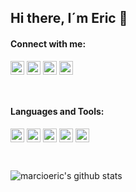 ## Hi there, I´m Eric 👋
#### Connect with me:

[<img align="center" alt="marcioeric" width="22px" src="https://cdn.jsdelivr.net/npm/simple-icons@v3/icons/linkedin.svg" />][linkedin]
[<img align="center" alt="marcioeric" width="22px" src="https://cdn.jsdelivr.net/npm/simple-icons@v3/icons/itch-dot-io.svg" />][itchio]
[<img align="center" alt="marcioeric" width="22px" src="https://cdn.jsdelivr.net/npm/simple-icons@v3/icons/twitter.svg" />][twitter]
[<img align="center" alt="marcioeric" width="22px" src="https://cdn.jsdelivr.net/npm/simple-icons@v3/icons/twitch.svg" />][twitch]

<br/>

#### Languages and Tools:
[<img align="center" alt="chsharp" width="22px" src="https://cdn.jsdelivr.net/npm/simple-icons@v3/icons/csharp.svg" />][linkedin]
[<img align="center" alt="cplusplus" width="22px" src="https://cdn.jsdelivr.net/npm/simple-icons@v3/icons/cplusplus.svg" />][linkedin]
[<img align="center" alt="git" width="22px" src="https://cdn.jsdelivr.net/npm/simple-icons@v3/icons/git.svg" />][linkedin]
[<img align="center" alt="unity" width="22px" src="https://cdn.jsdelivr.net/npm/simple-icons@v3/icons/unity.svg" />][linkedin]
[<img align="center" alt="linux" width="22px" src="https://cdn.jsdelivr.net/npm/simple-icons@v3/icons/linux.svg" />][linkedin]

<br />

![marcioeric's github stats](https://github-readme-stats.vercel.app/api?username=marcioeric&show_icons=true&count_private=true)

[linkedin]: https://www.linkedin.com/in/marcioeric/
[itchio]: https://marcioeric.itch.io/
[twitter]: https://twitter.com/_marcioeric
[twitch]: https://www.twitch.tv/ericnicolau

<!--
**marcioeric/marcioeric** is a ✨ _special_ ✨ repository because its `README.md` (this file) appears on your GitHub profile.

Here are some ideas to get you started:

- 🔭 I’m currently working on ...
- 🌱 I’m currently learning ...
- 👯 I’m looking to collaborate on ...
- 🤔 I’m looking for help with ...
- 💬 Ask me about ...
- 📫 How to reach me: ...
- 😄 Pronouns: ...
- ⚡ Fun fact: ...
-->

